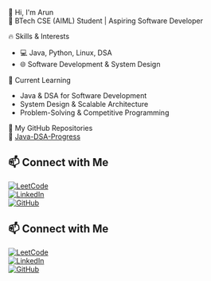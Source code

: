 👋 Hi, I'm Arun  
🚀 BTech CSE (AIML) Student | Aspiring Software Developer

🔥 Skills & Interests  
- 💻 Java, Python, Linux, DSA  
- 🌐 Software Development & System Design  

📌 Current Learning  
- Java & DSA for Software Development  
- System Design & Scalable Architecture  
- Problem-Solving & Competitive Programming  

📂 My GitHub Repositories  
🚀 [Java-DSA-Progress](https://github.com/arunpalanivel2377/Java-Dsa-Progress)  

## 📫 Connect with Me  
[![LeetCode](https://img.shields.io/badge/LeetCode-Profile-orange?style=flat&logo=leetcode)](https://leetcode.com/u/arunpalanivel2377/)  
[![LinkedIn](https://img.shields.io/badge/LinkedIn-Profile-blue?style=flat&logo=linkedin)](https://www.linkedin.com/in/arun-palanivel-a15848348/)  
[![GitHub](https://img.shields.io/badge/GitHub-Profile-black?style=flat&logo=github)](https://github.com/arunpalanivel2377)  

<!--
**arunpalanivel2377/arunpalanivel2377** is a ✨ _special_ ✨ repository because its `README.md` (this file) appears on your GitHub profile.

Here are some ideas to get you started:

- 🔭 I’m currently working on ...
- 🌱 I’m currently learning ...
- 👯 I’m looking to collaborate on ...
- 🤔 I’m looking for help with ...
- 💬 Ask me about ...
- 📫 How to reach me: ...
- 😄 Pronouns: ...
- ⚡ Fun fact: ...
-->



## 📫 Connect with Me  
[![LeetCode](https://img.shields.io/badge/LeetCode-Profile-orange?style=flat&logo=leetcode)](https://leetcode.com/u/arunpalanivel2377/)  
[![LinkedIn](https://img.shields.io/badge/LinkedIn-Profile-blue?style=flat&logo=linkedin)](https://www.linkedin.com/in/arun-palanivel-a15848348/)  
[![GitHub](https://img.shields.io/badge/GitHub-Profile-black?style=flat&logo=github)](https://github.com/arunpalanivel2377)  


<!--
**arunpalanivel2377/arunpalanivel2377** is a ✨ _special_ ✨ repository because its `README.md` (this file) appears on your GitHub profile.

Here are some ideas to get you started:

- 🔭 I’m currently working on ...
- 🌱 I’m currently learning ...
- 👯 I’m looking to collaborate on ...
- 🤔 I’m looking for help with ...
- 💬 Ask me about ...
- 📫 How to reach me: ...
- 😄 Pronouns: ...
- ⚡ Fun fact: ...
-->
